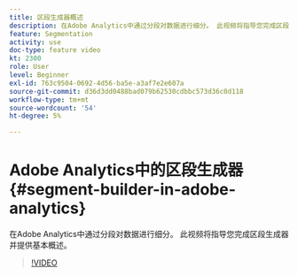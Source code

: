 ```yaml
---
title: 区段生成器概述
description: 在Adobe Analytics中通过分段对数据进行细分。 此视频将指导您完成区段生成器并提供基本概述。
feature: Segmentation
activity: use
doc-type: feature video
kt: 2300
role: User
level: Beginner
exl-id: 763c9504-0692-4d56-ba5e-a3af7e2e607a
source-git-commit: d36d3dd0488bad079b62530cdbbc573d36c0d118
workflow-type: tm+mt
source-wordcount: '54'
ht-degree: 5%

---
```


# Adobe Analytics中的区段生成器 {#segment-builder-in-adobe-analytics}

在Adobe Analytics中通过分段对数据进行细分。 此视频将指导您完成区段生成器并提供基本概述。

>[!VIDEO](https://video.tv.adobe.com/v/25404/?quality=12)

